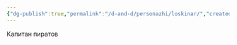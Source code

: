 ```yaml
---
{"dg-publish":true,"permalink":"/d-and-d/personazhi/loskinar/","created":"2024-02-19T19:15:28.954+03:00","updated":"2024-02-05T22:33:49.196+03:00"}
---
```



Капитан пиратов